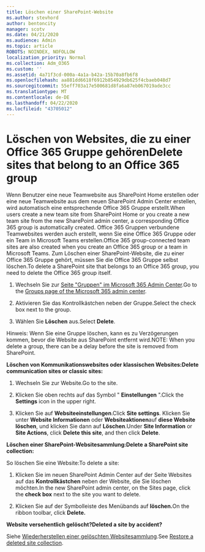 ```yaml
---
title: Löschen einer SharePoint-Website
ms.author: stevhord
author: bentoncity
manager: scotv
ms.date: 04/21/2020
ms.audience: Admin
ms.topic: article
ROBOTS: NOINDEX, NOFOLLOW
localization_priority: Normal
ms.collection: Adm_O365
ms.custom: ''
ms.assetid: 4a71f3cd-000a-4a1a-b42a-15b70a8fb6f8
ms.openlocfilehash: aa881dd6618f6912b854929db625f4cbaeb048d7
ms.sourcegitcommit: 55eff703a17e500681d8fa6a87eb067019ade3cc
ms.translationtype: MT
ms.contentlocale: de-DE
ms.lasthandoff: 04/22/2020
ms.locfileid: "43705012"
---
```

# <a name="delete-sites-that-belong-to-an-office-365-group"></a><span data-ttu-id="44f75-102">Löschen von Websites, die zu einer Office 365 Gruppe gehören</span><span class="sxs-lookup"><span data-stu-id="44f75-102">Delete sites that belong to an Office 365 group</span></span>

<span data-ttu-id="44f75-103">Wenn Benutzer eine neue Teamwebsite aus SharePoint Home erstellen oder eine neue Teamwebsite aus dem neuen SharePoint Admin Center erstellen, wird automatisch eine entsprechende Office 365 Gruppe erstellt.</span><span class="sxs-lookup"><span data-stu-id="44f75-103">When users create a new team site from SharePoint Home or you create a new team site from the new SharePoint admin center, a corresponding Office 365 group is automatically created.</span></span> <span data-ttu-id="44f75-104">Office 365 Gruppen verbundene Teamwebsites werden auch erstellt, wenn Sie eine Office 365 Gruppe oder ein Team in Microsoft Teams erstellen.</span><span class="sxs-lookup"><span data-stu-id="44f75-104">Office 365 group-connected team sites are also created when you create an Office 365 group or a team in Microsoft Teams.</span></span> <span data-ttu-id="44f75-105">Zum Löschen einer SharePoint-Website, die zu einer Office 365 Gruppe gehört, müssen Sie die Office 365 Gruppe selbst löschen.</span><span class="sxs-lookup"><span data-stu-id="44f75-105">To delete a SharePoint site that belongs to an Office 365 group, you need to delete the Office 365 group itself.</span></span> 
  
1. <span data-ttu-id="44f75-106">Wechseln Sie zur [Seite "Gruppen" im Microsoft 365 Admin Center](https://portal.office.com/adminportal/home#/groups).</span><span class="sxs-lookup"><span data-stu-id="44f75-106">Go to the [Groups page of the Microsoft 365 admin center](https://portal.office.com/adminportal/home#/groups).</span></span>
    
2. <span data-ttu-id="44f75-107">Aktivieren Sie das Kontrollkästchen neben der Gruppe.</span><span class="sxs-lookup"><span data-stu-id="44f75-107">Select the check box next to the group.</span></span>
    
3. <span data-ttu-id="44f75-108">Wählen Sie **Löschen** aus.</span><span class="sxs-lookup"><span data-stu-id="44f75-108">Select **Delete**.</span></span>
    
<span data-ttu-id="44f75-109">Hinweis: Wenn Sie eine Gruppe löschen, kann es zu Verzögerungen kommen, bevor die Website aus SharePoint entfernt wird.</span><span class="sxs-lookup"><span data-stu-id="44f75-109">NOTE: When you delete a group, there can be a delay before the site is removed from SharePoint.</span></span>
  
<span data-ttu-id="44f75-110">**Löschen von Kommunikationswebsites oder klassischen Websites:**</span><span class="sxs-lookup"><span data-stu-id="44f75-110">**Delete communication sites or classic sites:**</span></span>

1. <span data-ttu-id="44f75-111">Wechseln Sie zur Website.</span><span class="sxs-lookup"><span data-stu-id="44f75-111">Go to the site.</span></span>
  
2. <span data-ttu-id="44f75-112">Klicken Sie oben rechts auf das Symbol " **Einstellungen** ".</span><span class="sxs-lookup"><span data-stu-id="44f75-112">Click the **Settings** icon in the upper right.</span></span> 
  
3. <span data-ttu-id="44f75-113">Klicken Sie auf **Websiteeinstellungen**.</span><span class="sxs-lookup"><span data-stu-id="44f75-113">Click **Site settings**.</span></span> <span data-ttu-id="44f75-114">Klicken Sie unter **Website Informationen** oder **Websiteaktionen**auf **diese Website löschen**, und klicken Sie dann auf **Löschen**.</span><span class="sxs-lookup"><span data-stu-id="44f75-114">Under **Site Information** or **Site Actions**, click **Delete this site**, and then click **Delete**.</span></span>
  
<span data-ttu-id="44f75-115">**Löschen einer SharePoint-Websitesammlung:**</span><span class="sxs-lookup"><span data-stu-id="44f75-115">**Delete a SharePoint site collection:**</span></span>

<span data-ttu-id="44f75-116">So löschen Sie eine Website:</span><span class="sxs-lookup"><span data-stu-id="44f75-116">To delete a site:</span></span>
  
1. <span data-ttu-id="44f75-117">Klicken Sie im neuen SharePoint Admin Center auf der Seite Websites auf das **Kontrollkästchen** neben der Website, die Sie löschen möchten.</span><span class="sxs-lookup"><span data-stu-id="44f75-117">In the new SharePoint admin center, on the Sites page, click the **check box** next to the site you want to delete.</span></span> 
    
2. <span data-ttu-id="44f75-118">Klicken Sie auf der Symbolleiste des Menübands auf **löschen.**</span><span class="sxs-lookup"><span data-stu-id="44f75-118">On the ribbon toolbar, click **Delete.**</span></span>
    
<span data-ttu-id="44f75-119">**Website versehentlich gelöscht?**</span><span class="sxs-lookup"><span data-stu-id="44f75-119">**Deleted a site by accident?**</span></span>

<span data-ttu-id="44f75-120">Siehe [Wiederherstellen einer gelöschten Websitesammlung](https://go.microsoft.com/fwlink/?linkid=867660).</span><span class="sxs-lookup"><span data-stu-id="44f75-120">See [Restore a deleted site collection](https://go.microsoft.com/fwlink/?linkid=867660).</span></span>
  

